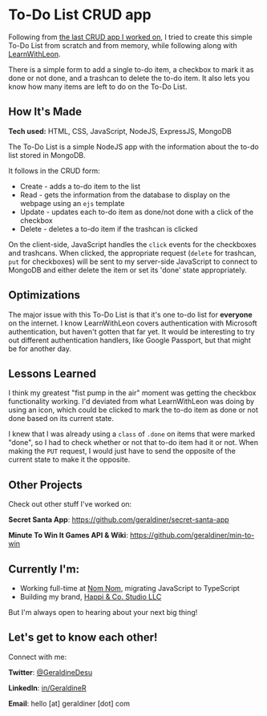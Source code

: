# To-Do List CRUD app
Following from [the last CRUD app I worked on](https://github.com/geraldiner/acnh-quotes), I tried to create this simple To-Do List from scratch and from memory, while following along with [LearnWithLeon](https://twitch.tv/learnwithleon).

There is a simple form to add a single to-do item, a checkbox to mark it as done or not done, and a trashcan to delete the to-do item. It also lets you know how many items are left to do on the To-Do List.
  
## How It's Made
**Tech used:** HTML, CSS, JavaScript, NodeJS, ExpressJS, MongoDB
 
The To-Do List is a simple NodeJS app with the information about the to-do list stored in MongoDB.

It follows in the CRUD form:
- Create - adds a to-do item to the list
- Read - gets the information from the database to display on the webpage using an `ejs` template
- Update - updates each to-do item as done/not done with a click of the checkbox
- Delete - deletes a to-do item if the trashcan is clicked

On the client-side, JavaScript handles the `click` events for the checkboxes and trashcans. When clicked, the appropriate request (`delete` for trashcan, `put` for checkboxes) will be sent to my server-side JavaScript to connect to MongoDB and either delete the item or set its 'done' state appropriately.
 
## Optimizations
The major issue with this To-Do List is that it's one to-do list for **everyone** on the internet. I know LearnWithLeon covers authentication with Microsoft authentication, but haven't gotten that far yet. It would be interesting to try out different authentication handlers, like Google Passport, but that might be for another day.
 
## Lessons Learned
 
I think my greatest "fist pump in the air" moment was getting the checkbox functionality working. I'd deviated from what LearnWithLeon was doing by using an icon, which could be clicked to mark the to-do item as done or not done based on its current state.

I knew that I was already using a `class` of `.done` on items that were marked "done", so I had to check whether or not that to-do item had it or not. When making the `PUT` request, I would just have to send the opposite of the current state to make it the opposite.
 














## Other Projects

Check out other stuff I've worked on:

**Secret Santa App**: https://github.com/geraldiner/secret-santa-app

**Minute To Win It Games API & Wiki**: https://github.com/geraldiner/min-to-win

## Currently I'm:

- Working full-time at <a target="_blank" href="https://nomnomnow.com">Nom Nom</a>, migrating JavaScript to TypeScript
- Building my brand, <a target="_blank" href="https://happiandco.com">Happi & Co. Studio LLC</a>

But I'm always open to hearing about your next big thing!

## Let's get to know each other!

Connect with me:

**Twitter**: [@GeraldineDesu](https://twitter.com/geraldinedesu)

**LinkedIn**: [in/GeraldineR](https://linkedin.com/in/geraldiner)

**Email**: hello [at] geraldiner [dot] com
